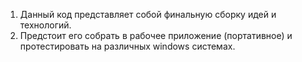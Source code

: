 1) Данный код представляет собой финальную сборку идей и технологий.
2) Предстоит его собрать в рабочее приложение (портативное) и протестировать на различных windows системах.
